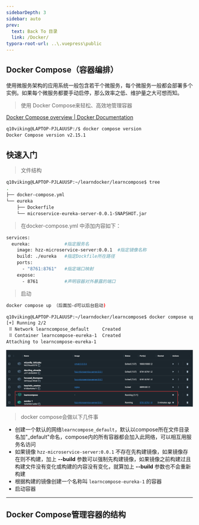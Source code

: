 ```yaml
---
sidebarDepth: 3
sidebar: auto
prev:
  text: Back To 目录
  link: /Docker/
typora-root-url: ..\.vuepress\public
---
```




## Docker Compose（容器编排）

使用微服务架构的应用系统一般包含若干个微服务，每个微服务一般都会部署多个实例。如果每个微服务都要手动启停，那么效率之低、维护量之大可想而知。

> 使用 Docker Compose来轻松、高效地管理容器

[Docker Compose overview | Docker Documentation](https://docs.docker.com/compose/)

```sh
q10viking@LAPTOP-PJLAUUSP:/$ docker compose version
Docker Compose version v2.15.1
```

## 快速入门

> 文件结构

```sh
q10viking@LAPTOP-PJLAUUSP:~/learndocker/learncompose$ tree
.
├── docker-compose.yml
└── eureka
    ├── Dockerfile
    └── microservice-eureka-server-0.0.1-SNAPSHOT.jar
```

> 在docker-compose.yml 中添加内容如下：

```sh
services:
  eureka:             #指定服务名
    image: hzz-microservice-server:0.0.1  #指定镜像名称
    build: ./eureka   #指定Dockfile所在路径
    ports:
      - "8761:8761"   #指定端口映射
    expose:
      - 8761          #声明容器对外暴露的端口
```

>  启动        

```sh
docker compose up （后面加-d可以后台启动)     
```

```sh
q10viking@LAPTOP-PJLAUUSP:~/learndocker/learncompose$ docker compose up
[+] Running 2/2
 ⠿ Network learncompose_default     Created                                                                        0.2s
 ⠿ Container learncompose-eureka-1  Created                                                                        1.0s
Attaching to learncompose-eureka-1
```

![image-20230424130639588](/images/Docker/image-20230424130639588.png)



> docker compose会做以下几件事

- 创建一个默认的网络`learncompose_default`，默认以compose所在文件目录名加"_default"命名，compose内的所有容器都会加入此网络，可以相互用服务名访问
- 如果镜像 `hzz-microservice-server:0.0.1` 不存在先构建镜像，如果镜像存在则不构建，加上 **--build** 参数可以强制先构建镜像，如果镜像之前构建过且构建文件没有变化或构建的内容没有变化，就算加上 **--build** 参数也不会重新构建
- 根据构建的镜像创建一个名称叫 `learncompose-eureka-1` 的容器
- 启动容器

----------



## Docker Compose管理容器的结构

